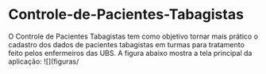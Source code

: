 # Controle-de-Pacientes-Tabagistas
O Controle de Pacientes Tabagistas tem como objetivo tornar mais prático o cadastro dos dados de pacientes tabagistas em turmas para tratamento feito pelos enfermeiros das UBS. A figura abaixo mostra a tela principal da aplicação:
![](figuras/
